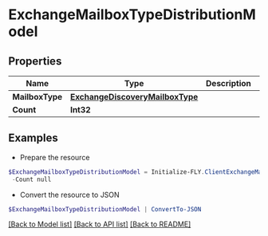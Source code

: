 # ExchangeMailboxTypeDistributionModel
## Properties

Name | Type | Description | Notes
------------ | ------------- | ------------- | -------------
**MailboxType** | [**ExchangeDiscoveryMailboxType**](ExchangeDiscoveryMailboxType.md) |  | [optional] 
**Count** | **Int32** |  | [optional] 

## Examples

- Prepare the resource
```powershell
$ExchangeMailboxTypeDistributionModel = Initialize-FLY.ClientExchangeMailboxTypeDistributionModel  -MailboxType null `
 -Count null
```

- Convert the resource to JSON
```powershell
$ExchangeMailboxTypeDistributionModel | ConvertTo-JSON
```

[[Back to Model list]](../README.md#documentation-for-models) [[Back to API list]](../README.md#documentation-for-api-endpoints) [[Back to README]](../README.md)


